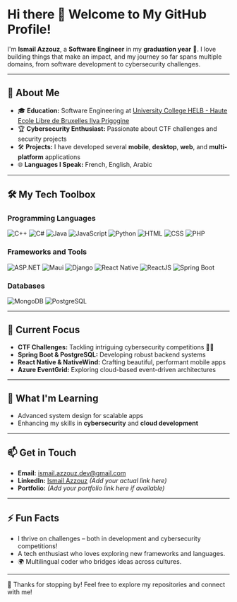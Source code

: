 # Hi there 👋 Welcome to My GitHub Profile!

I'm **Ismail Azzouz**, a **Software Engineer** in my **graduation year** 🚀. I love building things that make an impact, and my journey so far spans multiple domains, from software development to cybersecurity challenges.

---

## 🌟 About Me
- 🎓 **Education:** Software Engineering at [University College HELB - Haute Ecole Libre de Bruxelles Ilya Prigogine](https://www.helb-prigogine.be/)
- 🏆 **Cybersecurity Enthusiast:** Passionate about CTF challenges and security projects
- 🛠️ **Projects:** I have developed several **mobile**, **desktop**, **web**, and **multi-platform** applications
- 🌐 **Languages I Speak:** French, English, Arabic

---

## 🛠️ My Tech Toolbox

### Programming Languages
![C++](https://img.shields.io/badge/-C++-00599C?style=flat&logo=cplusplus&logoColor=white)
![C#](https://img.shields.io/badge/-C%23-239120?style=flat&logo=csharp&logoColor=white)
![Java](https://img.shields.io/badge/-Java-007396?style=flat&logo=java&logoColor=white)
![JavaScript](https://img.shields.io/badge/-JavaScript-F7DF1E?style=flat&logo=javascript&logoColor=black)
![Python](https://img.shields.io/badge/-Python-3776AB?style=flat&logo=python&logoColor=white)
![HTML](https://img.shields.io/badge/-HTML-E34F26?style=flat&logo=html5&logoColor=white)
![CSS](https://img.shields.io/badge/-CSS-1572B6?style=flat&logo=css3&logoColor=white)
![PHP](https://img.shields.io/badge/-PHP-777BB4?style=flat&logo=php&logoColor=white)

### Frameworks and Tools
![ASP.NET](https://img.shields.io/badge/-ASP.NET-512BD4?style=flat&logo=dotnet&logoColor=white)
![Maui](https://img.shields.io/badge/-Maui-512BD4?style=flat&logo=dotnet&logoColor=white)
![Django](https://img.shields.io/badge/-Django-092E20?style=flat&logo=django&logoColor=white)
![React Native](https://img.shields.io/badge/-React%20Native-61DAFB?style=flat&logo=react&logoColor=black)
![ReactJS](https://img.shields.io/badge/-ReactJS-61DAFB?style=flat&logo=react&logoColor=black)
![Spring Boot](https://img.shields.io/badge/-Spring%20Boot-6DB33F?style=flat&logo=springboot&logoColor=white)

### Databases
![MongoDB](https://img.shields.io/badge/-MongoDB-47A248?style=flat&logo=mongodb&logoColor=white)
![PostgreSQL](https://img.shields.io/badge/-PostgreSQL-336791?style=flat&logo=postgresql&logoColor=white)

---

## 🔭 Current Focus
- **CTF Challenges:** Tackling intriguing cybersecurity competitions 🕵️‍♂️
- **Spring Boot & PostgreSQL:** Developing robust backend systems
- **React Native & NativeWind:** Crafting beautiful, performant mobile apps
- **Azure EventGrid:** Exploring cloud-based event-driven architectures

---

## 🌱 What I'm Learning
- Advanced system design for scalable apps
- Enhancing my skills in **cybersecurity** and **cloud development**

---

## 📫 Get in Touch
- **Email:** [ismail.azzouz.dev@gmail.com](mailto:ismail.azzouz.dev@gmail.com)
- **LinkedIn:** [Ismail Azzouz](https://linkedin.com/in/ismail-azzouz) *(Add your actual link here)*
- **Portfolio:** *(Add your portfolio link here if available)*

---

## ⚡ Fun Facts
- I thrive on challenges – both in development and cybersecurity competitions!
- A tech enthusiast who loves exploring new frameworks and languages.
- 🌍 Multilingual coder who bridges ideas across cultures.

---

🎉 Thanks for stopping by! Feel free to explore my repositories and connect with me!
